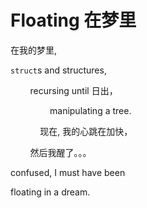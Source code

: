 # Floating 在梦里
在我的梦里,

`struct`s and structures,

&nbsp;&nbsp;&nbsp;&nbsp;&nbsp;&nbsp;&nbsp;&nbsp;recursing until 日出，

&nbsp;&nbsp;&nbsp;&nbsp;&nbsp;&nbsp;&nbsp;&nbsp;&nbsp;&nbsp;&nbsp;&nbsp;&nbsp;&nbsp;&nbsp;&nbsp;manipulating a tree.

&nbsp;&nbsp;&nbsp;&nbsp;&nbsp;&nbsp;&nbsp;&nbsp;&nbsp;&nbsp;&nbsp;&nbsp;现在, 我的心跳在加快，

&nbsp;&nbsp;&nbsp;&nbsp;&nbsp;&nbsp;&nbsp;&nbsp;然后我醒了。。。

confused, I must have been

floating in a dream.